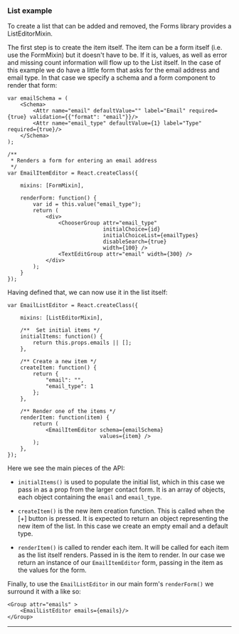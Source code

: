 ### List example

To create a list that can be added and removed, the Forms library provides a ListEditorMixin.

The first step is to create the item itself. The item can be a form itself (i.e. use the FormMixin) but it doesn't have to be. If it is, values, as well as error and missing count information will flow up to the List itself. In the case of this example we do have a little form that asks for the email address and email type. In that case we specify a schema and a form component to render that form:

    var emailSchema = (
        <Schema>
            <Attr name="email" defaultValue="" label="Email" required={true} validation={{"format": "email"}}/>
            <Attr name="email_type" defaultValue={1} label="Type" required={true}/>
        </Schema>
    );

    /**
     * Renders a form for entering an email address
     */
    var EmailItemEditor = React.createClass({

        mixins: [FormMixin],

        renderForm: function() {
            var id = this.value("email_type");
            return (
                <div>
                    <ChooserGroup attr="email_type"
                                  initialChoice={id}
                                  initialChoiceList={emailTypes}
                                  disableSearch={true}
                                  width={100} />
                    <TextEditGroup attr="email" width={300} />
                </div>
            );
        }
    });

Having defined that, we can now use it in the list itself:

    var EmailListEditor = React.createClass({

        mixins: [ListEditorMixin],

        /**  Set initial items */
        initialItems: function() {
            return this.props.emails || [];
        },

        /** Create a new item */
        createItem: function() {
            return {
                "email": "",
                "email_type": 1
            };
        },

        /** Render one of the items */
        renderItem: function(item) {
            return (
                <EmailItemEditor schema={emailSchema}
                                 values={item} />
            );
        },
    });

Here we see the main pieces of the API:

* `initialItems()` is used to populate the initial list, which in this case we pass in as a prop from the larger contact form. It is an array of objects, each object containing the `email` and `email_type`.

* `createItem()` is the new item creation function. This is called when the [+] button is pressed. It is expected to return an object representing the new item of the list. In this case we create an empty email and a default type.

* `renderItem()` is called to render each item. It will be called for each item as the list itself renders. Passed in is the item to render. In our case we return an instance of our `EmailItemEditor` form, passing in the item as the values for the form.

Finally, to use the `EmailListEditor` in our main form's `renderForm()` we surround it with a <Group> like so:

    <Group attr="emails" >
        <EmailListEditor emails={emails}/>
    </Group>

---
